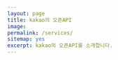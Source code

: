```yaml
---
layout: page
title: kakao의 오픈API
image:
permalink: /services/
sitemap: yes
excerpt: kakao의 오픈API를 소개합니다.
---
```


